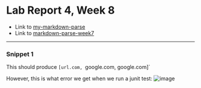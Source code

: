 # Lab Report 4, Week 8

- Link to [my-markdown-parse]()
- Link to [markdown-parse-week7]()
***
### **Snippet 1**

This should produce `[url.com, `google.com, google.com]`

However, this is what error we get when we run a junit test:
![image](https://user-images.githubusercontent.com/100736576/169713682-ceaa905b-93be-43a7-ab48-5a71a984d60e.png)

